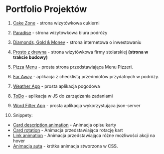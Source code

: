 # Portfolio Projektów
1. [Cake Zone](https://github.com/GodnyJ/cake-zone/tree/main) - strona wizytówkowa cukierni
2. [Paradise](https://github.com/GodnyJ/Paradise) - strona wizytówkowa biura podróży
3. [Diamonds, Gold & Money](https://github.com/GodnyJ/Diamonds) - strona internetowa o inwestowaniu
4. [Prosto z drewna](https://github.com/GodnyJ/Prosto-z-drewna) - strona wizytówkowa firmy stolarskiej **(strona w trakcie budowy)**
5. [Pizza Menu](https://github.com/GodnyJ/pizza-menu/tree/main) - prosta strona przedstawiająca Menu Pizzeri.
6. [Far Away](https://github.com/GodnyJ/far-away) - aplikacja z checklistą przedmiotów przydatnych w podróży.
7. [Weather App](https://github.com/GodnyJ/weather-app) - prosta aplikacja pogodowa
8. [ToDo](https://github.com/GodnyJ/ToDo-App) - aplikacja w JS do zarządzania zadaniami
9. [Word Filter App](https://github.com/GodnyJ/word-filter-app) - prosta aplikacja wykorzystująca json-server
    
10. Snippety:
   - [Card description animation](https://github.com/GodnyJ/card-description-animation) - Animacja opisu karty
   - [Card rotation](https://github.com/GodnyJ/card-rotation) - Animacja przedstawiająca rotację kart
   - [Link animation](https://github.com/GodnyJ/link-animation) - Animacja przedstawiająca różne możliwości akcji na hover
   - [Animacja auta](https://github.com/GodnyJ/car-animation) - krótka animacja stworzona w CSS.
